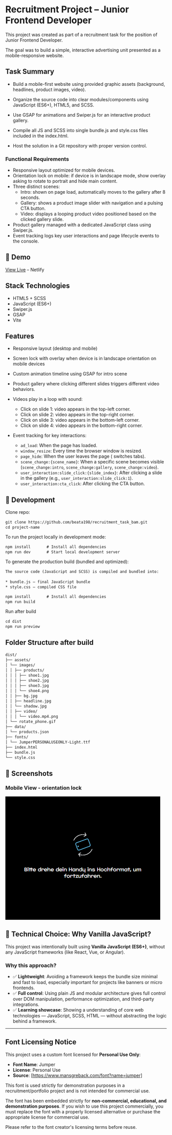 # Recruitment Project – Junior Frontend Developer

This project was created as part of a recruitment task for the position of Junior Frontend Developer.

The goal was to build a simple, interactive advertising unit presented as a mobile-responsive website.

## Task Summary

- Build a mobile-first website using provided graphic assets (background, headlines, product images, video).

- Organize the source code into clear modules/components using JavaScript (ES6+), HTML5, and SCSS.

- Use GSAP for animations and Swiper.js for an interactive product gallery.

- Compile all JS and SCSS into single bundle.js and style.css files included in the index.html.

- Host the solution in a Git repository with proper version control.

### Functional Requirements

- Responsive layout optimized for mobile devices.
- Orientation lock on mobile: if device is in landscape mode, show overlay asking to rotate to portrait and hide main content.
- Three distinct scenes:
  - Intro: shown on page load, automatically moves to the gallery after 8 seconds.
  - Gallery: shows a product image slider with navigation and a pulsing CTA button.
  - Video: displays a looping product video positioned based on the clicked gallery slide.
- Product gallery managed with a dedicated JavaScript class using Swiper.js.
- Event tracking logs key user interactions and page lifecycle events to the console.

## 🚀 Demo

[View Live]() – Netlify

## Stack Technologies

- HTML5 + SCSS
- JavaScript (ES6+)
- Swiper.js
- GSAP
- Vite

## Features

- Responsive layout (desktop and mobile)
- Screen lock with overlay when device is in landscape orientation on mobile devices
- Custom animation timeline using GSAP for intro scene
- Product gallery where clicking different slides triggers different video behaviors.
- Videos play in a loop with sound:

  - Click on slide 1: video appears in the top-left corner.
  - Click on slide 2: video appears in the top-right corner.
  - Click on slide 3: video appears in the bottom-left corner.
  - Click on slide 4: video appears in the bottom-right corner.

- Event tracking for key interactions:
  - `ad_load`: When the page has loaded.
  - `window_resize`: Every time the browser window is resized.
  - `page_hide`: When the user leaves the page ( switches tabs).
  - `scene_change:{scene_name}`: When a specific scene becomes visible (`scene_change:intro`, `scene_change:gallery`, `scene_change:video`).
  - `user_interaction:slide_click:{slide_index}`: After clicking a slide in the gallery (e.g., `user_interaction:slide_click:1`).
  - `user_interaction:cta_click`: After clicking the CTA button.

## 🚀 Development

Clone repo:

```
git clone https://github.com/beata198/recruitment_task_bam.git
cd project-name
```

To run the project locally in development mode:

```
npm install       # Install all dependencies
npm run dev       # Start local development server
```

To generate the production build (bundled and optimized):

```
The source code (JavaScript and SCSS) is compiled and bundled into:

* bundle.js – final JavaScript bundle
* style.css – compiled CSS file
```

```
npm install       # Install all dependencies
npm run build
```

Run after build

```
cd dist
npm run preview
```

## Folder Structure after build

```
dist/
├── assets/
│ └── images/
│ │ ├── products/
│ │ │ ├── shoe1.jpg
│ │ │ ├── shoe2.jpg
│ │ │ ├── shoe3.jpg
│ │ │ └── shoe4.png
│ │ ├── bg.jpg
│ │ ├── headline.jpg
│ │ └── shadow.jpg
│ │ ├── video/
│ │ │ └── video.mp4.png
│ └── rotate_phone.gif
├── data/
│ └── products.json
├── fonts/
│ └── JumperPERSONALUSEONLY-Light.ttf
├── index.html
├── bundle.js
└── style.css
```

## 📸 Screenshots

### Mobile View - orientation lock

![Preview](./public/screenshots/preview-orientation-lock.png)

## 🎯 Technical Choice: Why Vanilla JavaScript?

This project was intentionally built using **Vanilla JavaScript (ES6+)**, without any JavaScript frameworks (like React, Vue, or Angular).

### Why this approach?

- ✅ **Lightweight**: Avoiding a framework keeps the bundle size minimal and fast to load, especially important for projects like banners or micro frontends.
- ✅ **Full control**: Using plain JS and modular architecture gives full control over DOM manipulation, performance optimization, and third-party integrations.
- ✅ **Learning showcase**: Showing a understanding of core web technologies — JavaScript, SCSS, HTML — without abstracting the logic behind a framework.

---

## Font Licensing Notice

This project uses a custom font licensed for **Personal Use Only**:

- **Font Name**: Jumper
- **License**: Personal Use
- **Source**: [https://www.mansgreback.com/font?name=jumper]

This font is used strictly for demonstration purposes in a recruitment/portfolio project and is not intended for commercial use.

The font has been embedded strictly for **non-commercial, educational, and demonstration purposes**. If you wish to use this project commercially, you must replace the font with a properly licensed alternative or purchase the appropriate license for commercial use.

Please refer to the font creator's licensing terms before reuse.
